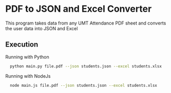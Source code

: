 
# PDF to JSON and Excel Converter

This program takes data from any UMT Attendance PDF sheet and converts the user data into JSON and Excel


## Execution

Running with Python

```bash
  python main.py file.pdf --json students.json --excel students.xlsx
```

Running with NodeJs

```bash
  node main.js file.pdf --json students.json --excel students.xlsx
```
    
